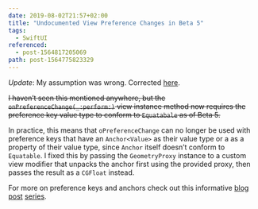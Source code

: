 ```yaml
---
date: 2019-08-02T21:57+02:00
title: "Undocumented View Preference Changes in Beta 5"
tags:
  - SwiftUI
referenced:
  - post-1564817205069
path: post-1564775823329
---
```


*Update*: My assumption was wrong. Corrected [here][correction].

~~I haven’t seen this mentioned anywhere,
but the `onPreferenceChange(_:perform:)` view instance method now requires the preference key value type to conform to `Equatabale` as of Beta 5.~~

In practice, this means that `oPreferenceChange` can no longer be used with preference keys that have an `Anchor<Value>` as their value type or a as a property of their value type,
since `Anchor` itself doesn’t conform to `Equatable`.
I fixed this by passing the `GeometryProxy` instance to a custom view modifier that unpacks the anchor first using the provided proxy,
then passes the result as a `CGFloat` instead.

For more on preference keys and anchors check out this informative [blog][article 1] [post][article 2] [series][article 3].

[article 1]: https://swiftui-lab.com/communicating-with-the-view-tree-part-1/
[article 2]: https://swiftui-lab.com/communicating-with-the-view-tree-part-2/
[article 3]: https://swiftui-lab.com/communicating-with-the-view-tree-part-3/
[correction]: /microblog/post-1564817205069
